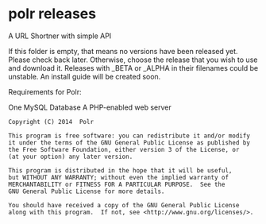 polr releases
==================

A URL Shortner with simple API

If this folder is empty, that means no versions have been released yet. Please check back later. Otherwise, choose the release that you wish to use
and download it. Releases with _BETA or _ALPHA in their filenames could be unstable. An install guide will be created soon. 

Requirements for Polr:

One MySQL Database
A PHP-enabled web server


    Copyright (C) 2014  Polr

    This program is free software: you can redistribute it and/or modify
    it under the terms of the GNU General Public License as published by
    the Free Software Foundation, either version 3 of the License, or
    (at your option) any later version.

    This program is distributed in the hope that it will be useful,
    but WITHOUT ANY WARRANTY; without even the implied warranty of
    MERCHANTABILITY or FITNESS FOR A PARTICULAR PURPOSE.  See the
    GNU General Public License for more details.

    You should have received a copy of the GNU General Public License
    along with this program.  If not, see <http://www.gnu.org/licenses/>.
